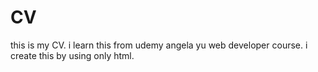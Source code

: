 # CV
this is my CV. i learn this from udemy angela yu web developer course. i create this by using only html.
